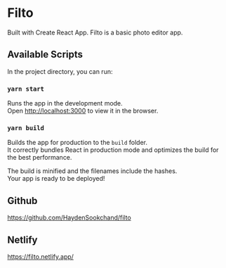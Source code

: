 # Filto

Built with Create React App. Filto is a basic photo editor app.

## Available Scripts

In the project directory, you can run:

### `yarn start`

Runs the app in the development mode.\
Open [http://localhost:3000](http://localhost:3000) to view it in the browser.

### `yarn build`

Builds the app for production to the `build` folder.\
It correctly bundles React in production mode and optimizes the build for the best performance.

The build is minified and the filenames include the hashes.\
Your app is ready to be deployed!

## Github

https://github.com/HaydenSookchand/filto

## Netlify

https://filto.netlify.app/
